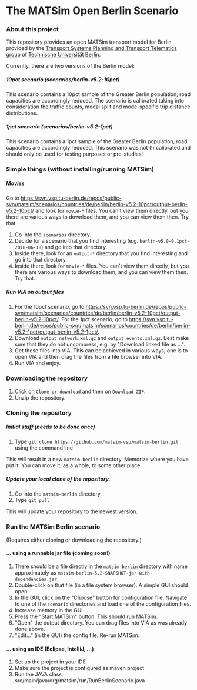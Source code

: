 # The MATSim Open Berlin Scenario

### About this project

This repository provides an open MATSim transport model for Berlin, provided by the [Transport Systems Planning and Transport Telematics group](https://www.vsp.tu-berlin.de) of [Technische Universität Berlin](http://www.tu-berlin.de).

Currently, there are two versions of the Berlin model:

##### 10pct scenario (scenarios/berlin-v5.2-10pct)

This scenario contains a 10pct sample of the Greater Berlin population; road capacities are accordingly reduced. The scenario is calibrated taking into consideration the traffic counts, modal split and mode-specific trip distance distributions.

##### 1pct scenario (scenarios/berlin-v5.2-1pct)

This scenario contains a 1pct sample of the Greater Berlin population; road capacities are accordingly reduced. This scenario was not (!) calibrated and should only be used for testing purposes or pre-studies!

### Simple things (without installing/running MATSim)

##### Movies

Go to https://svn.vsp.tu-berlin.de/repos/public-svn/matsim/scenarios/countries/de/berlin/berlin-v5.2-10pct/output-berlin-v5.2-10pct/ and look for `movie-*` files.  You can't view them directly, but you there are various ways to download them, and you can view them then.  Try that.

1. Go into the `scenarios` directory.  
1. Decide for a scenario that you find interesting (e.g. `berlin-v5.0-0.1pct-2018-06-18`) and go into that directory.
1. Inside there, look for an `output-*` directory that you find interesting and go into that directory.
1. Inside there, look for `movie-*` files.  You can't view them directly, but you there are various ways to download them, and you can view them then.  Try that.

##### Run VIA on output files

1. For the 10pct scenario, go to https://svn.vsp.tu-berlin.de/repos/public-svn/matsim/scenarios/countries/de/berlin/berlin-v5.2-10pct/output-berlin-v5.2-10pct/. For the 1pct scenario, go to https://svn.vsp.tu-berlin.de/repos/public-svn/matsim/scenarios/countries/de/berlin/berlin-v5.2-1pct/output-berlin-v5.2-1pct/.
1. Download `output_network.xml.gz` and `output_events.xml.gz`.  Best make sure that they do not uncompress, e.g. by "Download linked file as ...".
1. Get these files into VIA.  This can be achieved in various ways; one is to open VIA and then drag the files from a file browser into VIA.
1. Run VIA and enjoy.

### Downloading the repository

1. Click on `Clone or download` and then on `Download ZIP`.
1. Unzip the repository.

### Cloning the repository

##### Initial stuff (needs to be done once)

1. Type `git clone https://github.com/matsim-vsp/matsim-berlin.git` using the command line

This will result in a new `matsim-berlin` directory.  Memorize where you have put it.  You can move it, as a whole, to some other place.

##### Update your local clone of the repository.

1. Go into the `matsim-berlin` directory.
1. Type `git pull`

This will update your repository to the newest version.

### Run the MATSim Berlin scenario
(Requires either cloning or downloading the repository.)

#### ... using a runnable jar file (coming soon!)
1. There should be a file directly in the `matsim-berlin` directory with name approximately as `matsim-berlin-5.2-SNAPSHOT-jar-with-dependencies.jar`.
1. Double-click on that file (in a file system browser).  A simple GUI should open.
1. In the GUI, click on the "Choose" button for configuration file.  Navigate to one of the `scenario` directories and load one of the configuration files.
1. Increase memory in the GUI.
1. Press the "Start MATSim" button.  This should run MATSim.
1. "Open" the output directory.  You can drag files into VIA as was already done above.
1. "Edit..." (in the GUI) the config file.  Re-run MATSim.

#### ... using an IDE (Eclipse, IntelliJ, ...)

1. Set up the project in your IDE
1. Make sure the project is configured as maven project
1. Run the JAVA class src/main/java/org/matsim/run/RunBerlinScenario.java

